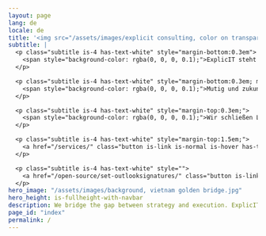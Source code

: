 ```yaml
---
layout: page
lang: de
locale: de
title: '<img src="/assets/images/explicit consulting, color on transparent, company and slogan.png" alt="ExplicIT Consulting. We bridge the gap." style="height: 3em; object-fit: contain; margin-left:-0.25em; margin-bottom:0.3em;"><!--ExplicIT Consulting. We bridge the gap.-->'
subtitle: |
  <p class="subtitle is-4 has-text-white" style="margin-bottom:0.3em">
    <span style="background-color: rgba(0, 0, 0, 0.1);">ExplicIT steht für spezifische, klare und detaillierte IT-Beratung.</span>
  </p>

  <p class="subtitle is-4 has-text-white" style="margin-bottom:0.3em; margin-top:0.3em">
    <span style="background-color: rgba(0, 0, 0, 0.1);">Mutig und zukunftsorientiert, immer realistisch und ohne Dampfplauderei.</span>
  </p>

  <p class="subtitle is-4 has-text-white" style="margin-top:0.3em;">
    <span style="background-color: rgba(0, 0, 0, 0.1);">Wir schließen Lücken, mit unserem Kopf in den Wolken und unseren Füßen fest am Boden.</span>
  </p>

  <p class="subtitle is-4 has-text-white" style="margin-top:1.5em;">
    <a href="/services/" class="button is-link is-normal is-hover has-text-black has-text-weight-bold" style="background-color: limegreen;">>> Welche Lücke dürfen wir für Sie schließen?</a>
  </p>

  <p class="subtitle is-4 has-text-white" style="">
    <a href="/open-source/set-outlooksignatures/" class="button is-link is-normal is-hover has-text-black has-text-weight-bold" style="background-image: linear-gradient(to right, darkgoldenrod, goldenrod, darkgoldenrod, goldenrod, darkgoldenrod);">>> Set-OutlookSignatures Benefactor Circle Add-On</a>
  </p>
hero_image: "/assets/images/background, vietnam golden bridge.jpg"
hero_height: is-fullheight-with-navbar
description: We bridge the gap between strategy and execution. ExplicIT stands for specific, clear and detailed IT consulting.
page_id: "index"
permalink: /
---
```

